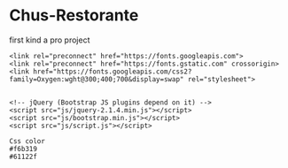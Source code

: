 # Chus-Restorante
first kind a pro project


    <link rel="preconnect" href="https://fonts.googleapis.com">
    <link rel="preconnect" href="https://fonts.gstatic.com" crossorigin>
    <link href="https://fonts.googleapis.com/css2?family=Oxygen:wght@300;400;700&display=swap" rel="stylesheet">


    <!-- jQuery (Bootstrap JS plugins depend on it) -->
    <script src="js/jquery-2.1.4.min.js"></script>
    <script src="js/bootstrap.min.js"></script>
    <script src="js/script.js"></script>

    Css color
    #f6b319
    #61122f